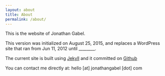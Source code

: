 ```yaml
---
layout: about
title: About
permalink: /about/
---
```


This is the website of Jonathan Gabel. 

This version was initialized on August 25, 2015, and replaces a WordPress site that ran from Jun 11, 2012 until ________.

The current site is built using [Jekyll](http://jekyllrb.com/) and it committed on [Github](https://github.com/josankapo)

You can contact me directly at: hello [at] jonathangabel [dot] com
